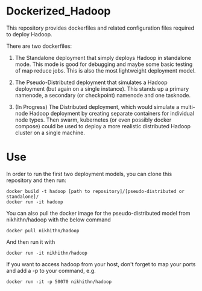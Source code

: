# Dockerized_Hadoop

This repository provides dockerfiles and related configuration files required to deploy Hadoop. 

There are two dockerfiles:
1. The Standalone deployment that simply deploys Hadoop in standalone mode.  This mode is good for debugging and maybe some basic testing of map reduce jobs.  This is also the most lightweight deployment model.

2. The Pseudo-Distributed deployment that simulates a Hadoop deployment (but again on a single instance).  This stands up a primary namenode, a secondary (or checkpoint) namenode and one tasknode.  

3. (In Progress) The Distributed deployment, which would simulate a multi-node Hadoop deployment by creating separate containers for individual node types.  Then swarm, kubernetes (or even possibly docker compose) could be used to deploy a more realistic distributed Hadoop cluster on a single machine. 

# Use

In order to run the first two deployment models, you can clone this repository and then run:    
```
docker build -t hadoop [path to repository]/[pseudo-distributed or standalone]/    
docker run -it hadoop   
```

You can also pull the docker image for the pseudo-distributed model from nikhithn/hadoop with the below command   
```
docker pull nikhithn/hadoop   
```
And then run it with   
```
docker run -it nikhithn/hadoop   
```

If you want to access hadoop from your host, don't forget to map your ports and add a -p to your command, e.g.
```
docker run -it -p 50070 nikhithn/hadoop
```
